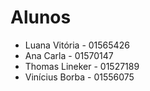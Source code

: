 # Alunos

* Luana Vitória - 01565426
* Ana Carla - 01570147
* Thomas Lineker - 01527189
* Vinícius Borba - 01556075